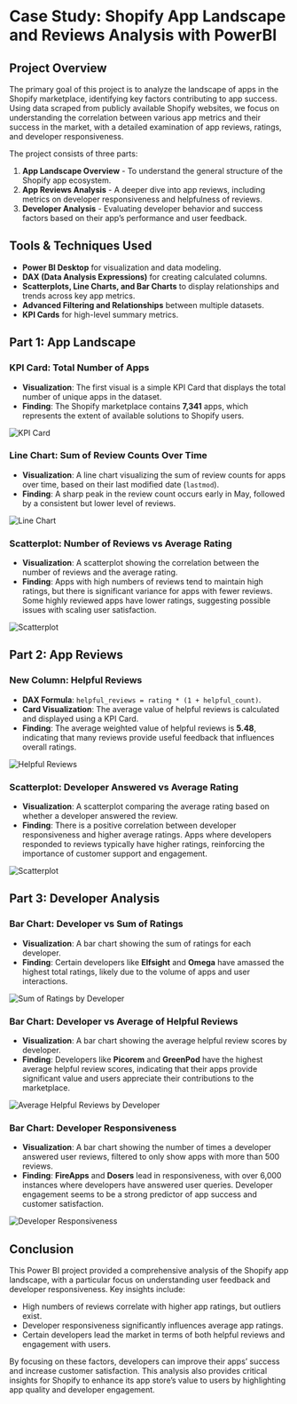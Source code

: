 # Case Study: Shopify App Landscape and Reviews Analysis with PowerBI

## Project Overview

The primary goal of this project is to analyze the landscape of apps in the Shopify marketplace, identifying key factors contributing to app success. Using data scraped from publicly available Shopify websites, we focus on understanding the correlation between various app metrics and their success in the market, with a detailed examination of app reviews, ratings, and developer responsiveness.

The project consists of three parts:

1. **App Landscape Overview** - To understand the general structure of the Shopify app ecosystem.
2. **App Reviews Analysis** - A deeper dive into app reviews, including metrics on developer responsiveness and helpfulness of reviews.
3. **Developer Analysis** - Evaluating developer behavior and success factors based on their app’s performance and user feedback.

## Tools & Techniques Used

- **Power BI Desktop** for visualization and data modeling.
- **DAX (Data Analysis Expressions)** for creating calculated columns.
- **Scatterplots, Line Charts, and Bar Charts** to display relationships and trends across key app metrics.
- **Advanced Filtering and Relationships** between multiple datasets.
- **KPI Cards** for high-level summary metrics.

## Part 1: App Landscape

### KPI Card: Total Number of Apps
- **Visualization**: The first visual is a simple KPI Card that displays the total number of unique apps in the dataset.
- **Finding**: The Shopify marketplace contains **7,341** apps, which represents the extent of available solutions to Shopify users.

![KPI Card](https://github.com/albertohg1/Data_projects_TripleTen/blob/297ddc4377e31b60ad25f1431824fda99df36dc8/Case%20Study%3A%20Shopify%20App%20Performance%20Analysis%20Using%20Power%20BI/Sprint%206%20PowerBI%201.1.png)

### Line Chart: Sum of Review Counts Over Time
- **Visualization**: A line chart visualizing the sum of review counts for apps over time, based on their last modified date (`lastmod`).
- **Finding**: A sharp peak in the review count occurs early in May, followed by a consistent but lower level of reviews.

![Line Chart](https://github.com/albertohg1/Data_projects_TripleTen/blob/297ddc4377e31b60ad25f1431824fda99df36dc8/Case%20Study%3A%20Shopify%20App%20Performance%20Analysis%20Using%20Power%20BI/Sprint%206%20PowerBI%201.2.png)

### Scatterplot: Number of Reviews vs Average Rating
- **Visualization**: A scatterplot showing the correlation between the number of reviews and the average rating.
- **Finding**: Apps with high numbers of reviews tend to maintain high ratings, but there is significant variance for apps with fewer reviews. Some highly reviewed apps have lower ratings, suggesting possible issues with scaling user satisfaction.

![Scatterplot](https://github.com/albertohg1/Data_projects_TripleTen/blob/297ddc4377e31b60ad25f1431824fda99df36dc8/Case%20Study%3A%20Shopify%20App%20Performance%20Analysis%20Using%20Power%20BI/Sprint%206%20PowerBI%201.3.png)

## Part 2: App Reviews

### New Column: Helpful Reviews
- **DAX Formula**: `helpful_reviews = rating * (1 + helpful_count)`.
- **Card Visualization**: The average value of helpful reviews is calculated and displayed using a KPI Card. 
- **Finding**: The average weighted value of helpful reviews is **5.48**, indicating that many reviews provide useful feedback that influences overall ratings.

![Helpful Reviews](https://github.com/albertohg1/Data_projects_TripleTen/blob/297ddc4377e31b60ad25f1431824fda99df36dc8/Case%20Study%3A%20Shopify%20App%20Performance%20Analysis%20Using%20Power%20BI/Sprint%206%20PowerBI%202.1.png)

### Scatterplot: Developer Answered vs Average Rating
- **Visualization**: A scatterplot comparing the average rating based on whether a developer answered the review.
- **Finding**: There is a positive correlation between developer responsiveness and higher average ratings. Apps where developers responded to reviews typically have higher ratings, reinforcing the importance of customer support and engagement.

![Scatterplot](https://github.com/albertohg1/Data_projects_TripleTen/blob/297ddc4377e31b60ad25f1431824fda99df36dc8/Case%20Study%3A%20Shopify%20App%20Performance%20Analysis%20Using%20Power%20BI/Sprint%206%20PowerBI%202.2.png)

## Part 3: Developer Analysis

### Bar Chart: Developer vs Sum of Ratings
- **Visualization**: A bar chart showing the sum of ratings for each developer. 
- **Finding**: Certain developers like **Elfsight** and **Omega** have amassed the highest total ratings, likely due to the volume of apps and user interactions.

![Sum of Ratings by Developer](https://github.com/albertohg1/Data_projects_TripleTen/blob/297ddc4377e31b60ad25f1431824fda99df36dc8/Case%20Study%3A%20Shopify%20App%20Performance%20Analysis%20Using%20Power%20BI/Sprint%206%20PowerBI%203.1.png)

### Bar Chart: Developer vs Average of Helpful Reviews
- **Visualization**: A bar chart showing the average helpful review scores by developer.
- **Finding**: Developers like **Picorem** and **GreenPod** have the highest average helpful review scores, indicating that their apps provide significant value and users appreciate their contributions to the marketplace.

![Average Helpful Reviews by Developer](https://github.com/albertohg1/Data_projects_TripleTen/blob/297ddc4377e31b60ad25f1431824fda99df36dc8/Case%20Study%3A%20Shopify%20App%20Performance%20Analysis%20Using%20Power%20BI/Sprint%206%20PowerBI%203.2.png)

### Bar Chart: Developer Responsiveness
- **Visualization**: A bar chart showing the number of times a developer answered user reviews, filtered to only show apps with more than 500 reviews.
- **Finding**: **FireApps** and **Dosers** lead in responsiveness, with over 6,000 instances where developers have answered user queries. Developer engagement seems to be a strong predictor of app success and customer satisfaction.

![Developer Responsiveness](https://github.com/albertohg1/Data_projects_TripleTen/blob/297ddc4377e31b60ad25f1431824fda99df36dc8/Case%20Study%3A%20Shopify%20App%20Performance%20Analysis%20Using%20Power%20BI/Sprint%206%20PowerBI%203.3.png)

## Conclusion

This Power BI project provided a comprehensive analysis of the Shopify app landscape, with a particular focus on understanding user feedback and developer responsiveness. Key insights include:

- High numbers of reviews correlate with higher app ratings, but outliers exist.
- Developer responsiveness significantly influences average app ratings.
- Certain developers lead the market in terms of both helpful reviews and engagement with users.

By focusing on these factors, developers can improve their apps’ success and increase customer satisfaction. This analysis also provides critical insights for Shopify to enhance its app store’s value to users by highlighting app quality and developer engagement.

